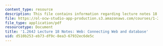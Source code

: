 ```yaml
---
content_type: resource
description: This file contains information regarding lecture notes 18.
file: https://ol-ocw-studio-app-production.s3.amazonaws.com/courses/1-264j-database-internet-and-systems-integration-technologies-fall-2013/d510b253eb73df9c8ea367932ec6de5c_MIT1_264JF13_lect_18.pdf
file_type: application/pdf
resourcetype: Document
title: '1.264J Lecture 18 Notes: Web: Connecting Web and database'
uid: d510b253-eb73-df9c-8ea3-67932ec6de5c
---
```

